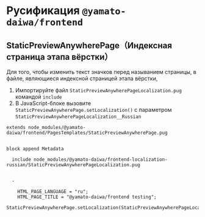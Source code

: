 # Русификация `@yamato-daiwa/frontend`

## StaticPreviewAnywherePage（Индексная страница этапа вёрстки）

Для того, чтобы изменить текст значков перед называнием страницы, в файле, являющиеся индексной страницей этапа вёрстки,

1. Импортируйте файл `StaticPreviewAnywherePageLocalization.pug` командой `include`
2. В JavaScript-блоке вызовите `StaticPreviewAnywherePage.setLocalization()` с параметром  
   `StaticPreviewAnywherePageLocalization__Russian` 

```jade
extends node_modules/@yamato-daiwa/frontend/PagesTemplates/StaticPreviewAnywherePage.pug


block append Metadata
  
  include node_modules/@yamato-daiwa/frontend-localization-russian/StaticPreviewAnywherePageLocalization.pug

    
  -
    
    HTML_PAGE_LANGUAGE = "ru";
    HTML_PAGE_TITLE = "@yamato-daiwa/frontend testing";
    StaticPreviewAnywherePage.setLocalization(StaticPreviewAnywherePageLocalization__Russian)  
```
